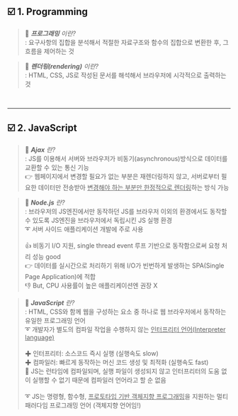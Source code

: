 ## ☑️ 1. Programming

> 🧐 <i>**프로그래밍** 이란?</i> <br/>
> : 요구사항의 집합을 분석해서 적절한 자료구조와 함수의 집합으로 변환한 후, 그 흐름을 제어하는 것

> 🧐 <i>**렌더링(rendering)** 이란?</i> <br/>
> : HTML, CSS, JS로 작성된 문서를 해석해서 브라우저에 시각적으로 출력하는 것

<br/>

---

## ☑️ 2. JavaScript

> 🧐 <i>**Ajax** 란?</i> <br/>
> : JS를 이용해서 서버와 브라우저가 비동기(asynchronous)방식으로 데이터를 교환할 수 있는 통신 기능 <br/>
> 👉 웹페이지에서 변경할 필요가 없는 부분은 재렌더링하지 않고, 서버로부터 필요한 데이터만 전송받아 <u>변경해야 하는 부분만 한정적으로 렌더링</u>하는 방식 가능

> 🧐 <i>**Node.js** 란?</i> <br/>
> : 브라우저의 JS엔진에서만 동작하던 JS를 브라우저 이외의 환경에서도 동작할 수 있도록 JS엔진을 브라우저에서 독립시킨 JS 실행 환경 <br/>
> ➰ 서버 사이드 애플리케이션 개발에 주로 사용 <br/><br/>
> 👍 비동기 I/O 지원, single thread event 루프 기반으로 동작함으로써 요청 처리 성능 good<br/>
> 👉 데이터를 실시간으로 처리하기 위해 I/O가 빈번하게 발생하는 SPA(Single Page Application)에 적합<br/>
> 👎 But, CPU 사용률이 높은 애플리케이션엔 권장 X

> 🧐 <i>**JavaScript** 란?</i> <br/>
> : HTML, CSS와 함께 웹을 구성하는 요소 중 하나로 웹 브라우저에서 동작하는 유일한 프로그래밍 언어 <br/>
> ➰ 개발자가 별도의 컴파일 작업을 수행하지 않는 <u>인터프리터 언어(Interpreter language)</u><br/><br/>
> ✚ 인터프리터: 소스코드 즉시 실행 (실행속도 slow) <br/>
> ✚ 컴파일러: 빠르게 동작하는 머신 코드 생성 및 최적화 (실행속도 fast) <br/>
> 🙌 JS는 런타임에 컴파일되며, 실행 파일이 생성되지 않고 인터프리터의 도움 없이 실행할 수 없기 때문에 컴파일러 언어라고 할 순 없음 <br/><br/>
> ➰ JS는 명령형, 함수형, <u>프로토타입 기반 객체지향 프로그래밍</u>을 지원하는 멀티 패러다임 프로그래밍 언어 (객체지향 언어임!)
